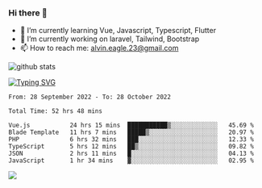 ### Hi there 👋
- 🌱 I’m currently learning Vue, Javascript, Typescript, Flutter
- 🔭 I’m currently working on laravel, Tailwind, Bootstrap
- 📫 How to reach me: alvin.eagle.23@gmail.com



![github stats](https://github-readme-stats.vercel.app/api?username=alvnfaiz&show_icons=true)


[![Typing SVG](http://readme-typing-svg.herokuapp.com?font=Montserrat&color=%2336BCF7&duration=4000&center=true&lines=Alvin+Faiz;Fullstack+Developer;PHP%2C+Java%2C+Javascript%2C+Python;Laravel%2C+Vue%202%2C+Tailwind%2C+Bootstrap)](https://git.io/typing-svg)

<!--[![Alvnfaiz wakatime stats](https://github-readme-stats.vercel.app/api/wakatime?username=alvnfaiz&layout=compact&theme=dracula)](https://github.com/anuraghazra/github-readme-stats)

<!--START_SECTION:waka-->

```text
From: 28 September 2022 - To: 28 October 2022

Total Time: 52 hrs 48 mins

Vue.js           24 hrs 15 mins  ███████████▒░░░░░░░░░░░░░   45.69 %
Blade Template   11 hrs 7 mins   █████▒░░░░░░░░░░░░░░░░░░░   20.97 %
PHP              6 hrs 32 mins   ███░░░░░░░░░░░░░░░░░░░░░░   12.33 %
TypeScript       5 hrs 12 mins   ██▒░░░░░░░░░░░░░░░░░░░░░░   09.82 %
JSON             2 hrs 11 mins   █░░░░░░░░░░░░░░░░░░░░░░░░   04.13 %
JavaScript       1 hr 34 mins    ▓░░░░░░░░░░░░░░░░░░░░░░░░   02.95 %
```

<!--END_SECTION:waka-->

  <!-- Change the `github-readme-stats.anuraghazra1.vercel.app` to `github-readme-stats.vercel.app`  -->
  <img align="center" src="https://github-readme-stats.anuraghazra1.vercel.app/api/top-langs/?username=alvnfaiz&layout=compact" />
<!--
**alvnfaiz/alvnfaiz** is a ✨ _special_ ✨ repository because its `README.md` (this file) appears on your GitHub profile.

Here are some ideas to get you started:

- 🔭 I’m currently working on ...
- 🌱 I’m currently learning ...
- 👯 I’m looking to collaborate on ...
- 🤔 I’m looking for help with ...
- 💬 Ask me about ...
- 📫 How to reach me: ...
- 😄 Pronouns: ...
- ⚡ Fun fact: ...
-->

